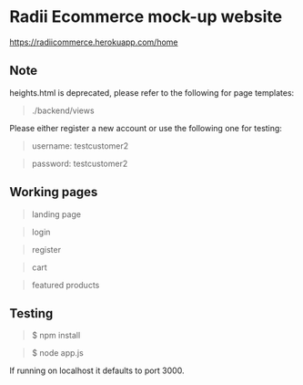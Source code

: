 # Radii Ecommerce mock-up website

https://radiicommerce.herokuapp.com/home

## Note

heights.html is deprecated, please refer to the following for page templates:

> ./backend/views

Please either register a new account or use the following one for testing:

> username: testcustomer2

> password: testcustomer2

## Working pages

> landing page

> login

> register

> cart

> featured products

## Testing

> $ npm install 

> $ node app.js

If running on localhost it defaults to port 3000.
